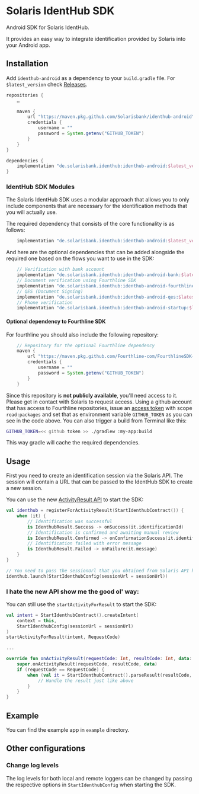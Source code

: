 # Solaris IdentHub SDK
Android SDK for Solaris IdentHub.

It provides an easy way to integrate identification provided by Solaris into your Android app.

## Installation
Add `identhub-android` as a dependency to your `build.gradle` file. For `$latest_version` check [Releases](../../releases).

```groovy
repositories {
    …

    maven {
        url "https://maven.pkg.github.com/Solarisbank/identhub-android"
        credentials {
            username = ""
            password = System.getenv("GITHUB_TOKEN")
        }
    }
}

dependencies {
    implementation "de.solarisbank.identhub:identhub-android:$latest_version"
}
```

### IdentHub SDK Modules
The Solaris IdentHub SDK uses a modular approach that allows you to only include components that are necessary for the identification methods that you will actually use.

The required dependency that consists of the core functionality is as follows:
```groovy
    implementation "de.solarisbank.identhub:identhub-android:$latest_version"
```
And here are the optional dependencies that can be added alongside the required one based on the flows you want to use in the SDK:
```groovy
    // Verification with bank account
    implementation "de.solarisbank.identhub:identhub-android-bank:$latest_version"
    // Document verification using Fourthline SDK
    implementation "de.solarisbank.identhub:identhub-android-fourthline:$latest_version"
    // QES (Document Signing)
    implementation "de.solarisbank.identhub:identhub-android-qes:$latest_version"
    // Phone verification
    implementation "de.solarisbank.identhub:identhub-android-startup:$latest_version"
```

#### Optional dependency to Fourthline SDK
For fourthline you should also include the following repository:
```groovy
    // Repository for the optional Fourthline dependency
    maven {
        url "https://maven.pkg.github.com/Fourthline-com/FourthlineSDK-Android"
        credentials {
            username = ""
            password = System.getenv("GITHUB_TOKEN")
        }
    }
```
Since this repository is **not publicly available**, you'll need access to it. Please get in contact with Solaris to request access.
Using a github account that has access to Fourthline repositories, issue an [access token](https://github.com/settings/tokens) with scope `read:packages` and set that as environment variable `GITHUB_TOKEN` as you can see in the code above. You can also trigger a build from Terminal like this:

```sh
GITHUB_TOKEN=<< github token >> ./gradlew :my-app:build
```
This way gradle will cache the required dependencies.

## Usage
First you need to create an identification session via the Solaris API. The session will contain a URL that can be passed to the IdentHub SDK to create a new session.

You can use the new [ActivityResult API](https://developer.android.com/training/basics/intents/result#register) to start the SDK:
```kotlin
val identhub = registerForActivityResult(StartIdenthubContract()) {
    when (it) {
        // Identification was successful
        is IdenthubResult.Success -> onSuccess(it.identificationId)
        // Identification is confirmed and awaiting manual review
        is IdenthubResult.Confirmed -> onConfirmationSuccess(it.identificationId)
        // Identification failed with error message
        is IdenthubResult.Failed -> onFailure(it.message)
    }
}

// You need to pass the sessionUrl that you obtained from Solaris API here:
identhub.launch(StartIdenthubConfig(sessionUrl = sessionUrl))
```
### I hate the new API show me the good ol' way:
You can still use the `startActivityForResult` to start the SDK:
```kotlin
val intent = StartIdenthubContract().createIntent(
    context = this,
    StartIdenthubConfig(sessionUrl = sessionUrl)
)
startActivityForResult(intent, RequestCode)

...

override fun onActivityResult(requestCode: Int, resultCode: Int, data: Intent?) {
    super.onActivityResult(requestCode, resultCode, data)
    if (requestCode == RequestCode) {
        when (val it = StartIdenthubContract().parseResult(resultCode, data)) {
            // Handle the result just like above
        }
    }
}

```

## Example
You can find the example app in `example` directory.

## Other configurations
### Change log levels
The log levels for both local and remote loggers can be changed by passing the respective options in `StartIdenthubConfig` when starting the SDK.
